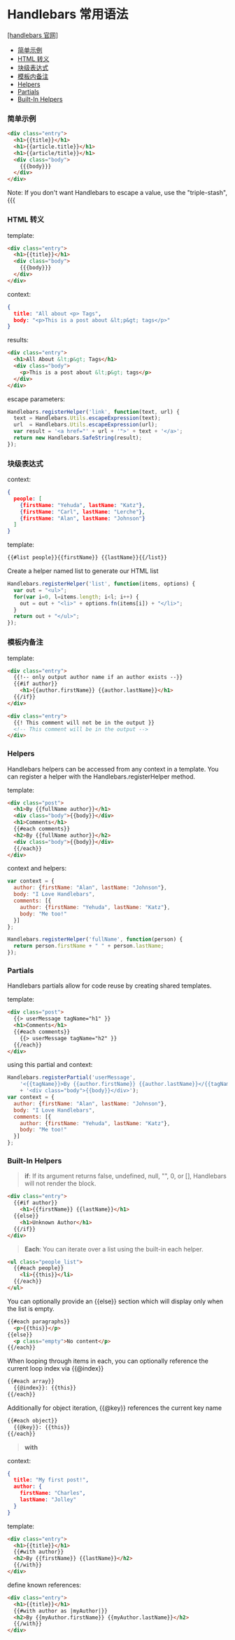 # Handlebars 常用语法

[[handlebars 官网]](https://handlebarsjs.com/)

* [简单示例](#简单示例)
* [HTML 转义](#html-转义)
* [块级表达式](#块级表达式)
* [模板内备注](#模板内备注)
* [Helpers](#helpers)
* [Partials](#partials)
* [Built-In Helpers](#built-in-helpers)

### 简单示例

```html
<div class="entry">
  <h1>{{title}}</h1>
  <h1>{{article.title}}</h1>
  <h1>{{article/title}}</h1>
  <div class="body">
    {{{body}}}
  </div>
</div>
```
Note: If you don't want Handlebars to escape a value, use the "triple-stash", {{{

### HTML 转义

template:
```html
<div class="entry">
  <h1>{{title}}</h1>
  <div class="body">
    {{{body}}}
  </div>
</div>
```

context:
```json
{
  title: "All about <p> Tags",
  body: "<p>This is a post about &lt;p&gt; tags</p>"
}
```

results:
```html
<div class="entry">
  <h1>All About &lt;p&gt; Tags</h1>
  <div class="body">
    <p>This is a post about &lt;p&gt; tags</p>
  </div>
</div>
```

escape parameters:
```js
Handlebars.registerHelper('link', function(text, url) {
  text = Handlebars.Utils.escapeExpression(text);
  url  = Handlebars.Utils.escapeExpression(url);
  var result = '<a href="' + url + '">' + text + '</a>';
  return new Handlebars.SafeString(result);
});
```

### 块级表达式

context:
```json
{
  people: [
    {firstName: "Yehuda", lastName: "Katz"},
    {firstName: "Carl", lastName: "Lerche"},
    {firstName: "Alan", lastName: "Johnson"}
  ]
}
```

template:
```html
{{#list people}}{{firstName}} {{lastName}}{{/list}}
```

Create a helper named list to generate our HTML list
```js
Handlebars.registerHelper('list', function(items, options) {
  var out = "<ul>";
  for(var i=0, l=items.length; i<l; i++) {
    out = out + "<li>" + options.fn(items[i]) + "</li>";
  }
  return out + "</ul>";
});
```

### 模板内备注

template:
```html
<div class="entry">
  {{!-- only output author name if an author exists --}}
  {{#if author}}
    <h1>{{author.firstName}} {{author.lastName}}</h1>
  {{/if}}
</div>
```
```html
<div class="entry">
  {{! This comment will not be in the output }}
  <!-- This comment will be in the output -->
</div>
```

### Helpers

Handlebars helpers can be accessed from any context in a template. You can register a helper with the Handlebars.registerHelper method.

template:
```html
<div class="post">
  <h1>By {{fullName author}}</h1>
  <div class="body">{{body}}</div>
  <h1>Comments</h1>
  {{#each comments}}
  <h2>By {{fullName author}}</h2>
  <div class="body">{{body}}</div>
  {{/each}}
</div>
```

context and helpers:
```js
var context = {
  author: {firstName: "Alan", lastName: "Johnson"},
  body: "I Love Handlebars",
  comments: [{
    author: {firstName: "Yehuda", lastName: "Katz"},
    body: "Me too!"
  }]
};

Handlebars.registerHelper('fullName', function(person) {
  return person.firstName + " " + person.lastName;
});
```

### Partials

Handlebars partials allow for code reuse by creating shared templates.

template:
```html
<div class="post">
  {{> userMessage tagName="h1" }}
  <h1>Comments</h1>
  {{#each comments}}
    {{> userMessage tagName="h2" }}
  {{/each}}
</div>
```

using this partial and context:
```js
Handlebars.registerPartial('userMessage',
    '<{{tagName}}>By {{author.firstName}} {{author.lastName}}</{{tagName}}>'
    + '<div class="body">{{body}}</div>');
var context = {
  author: {firstName: "Alan", lastName: "Johnson"},
  body: "I Love Handlebars",
  comments: [{
    author: {firstName: "Yehuda", lastName: "Katz"},
    body: "Me too!"
  }]
};
```

### Built-In Helpers

> **if**: If its argument returns false, undefined, null, "", 0, or [], Handlebars will not render the block.

```html
<div class="entry">
  {{#if author}}
    <h1>{{firstName}} {{lastName}}</h1>
  {{else}}
    <h1>Unknown Author</h1>
  {{/if}}
</div>
```

> **Each**: You can iterate over a list using the built-in each helper.

```html
<ul class="people_list">
  {{#each people}}
    <li>{{this}}</li>
  {{/each}}
</ul>
```

You can optionally provide an {{else}} section which will display only when the list is empty.

```html
{{#each paragraphs}}
  <p>{{this}}</p>
{{else}}
  <p class="empty">No content</p>
{{/each}}
```

When looping through items in each, you can optionally reference the current loop index via {{@index}}

```html
{{#each array}}
  {{@index}}: {{this}}
{{/each}}
```

Additionally for object iteration, {{@key}} references the current key name

```html
{{#each object}}
  {{@key}}: {{this}}
{{/each}}
````
> **with**

context:
```json
{
  title: "My first post!",
  author: {
    firstName: "Charles",
    lastName: "Jolley"
  }
}
```

template:
```html
<div class="entry">
  <h1>{{title}}</h1>
  {{#with author}}
  <h2>By {{firstName}} {{lastName}}</h2>
  {{/with}}
</div>
```

define known references:

```html
<div class="entry">
  <h1>{{title}}</h1>
  {{#with author as |myAuthor|}}
  <h2>By {{myAuthor.firstName}} {{myAuthor.lastName}}</h2>
  {{/with}}
</div>
```
